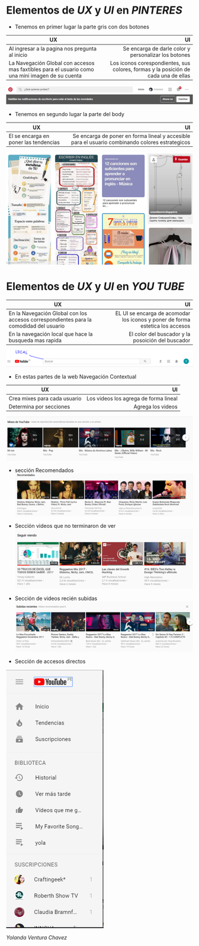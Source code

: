 
# Elementos de *UX* y *UI* en *PINTERES*

* Tenemos en primer lugar la parte gris con dos botones  

|   UX     |     UI |
| ---------|-------:|
|Al ingresar a la pagina nos pregunta al inicio |Se encarga de darle color y personalizar los botones     |
| La Navegación Global  con accesos mas faxtibles para el usuario como una mini imagen de su cuenta  |Los iconos corespondientes, sus colores, formas y la posición de cada una de ellas  |
![texto](assets/images/capture.PNG)

* Tenemos en segundo lugar la parte del body

|   UX     |     UI |
| ---------|-------:|
| El se encarga en poner las tendencias| Se encarga de poner en forma lineal y accesible para el usuario combinando colores estrategicos|
![texto](assets/images/cap1.PNG)

#  Elementos de *UX* y *UI* en *YOU TUBE*

|   UX         |         UI |
| -------------|-----------:|
| En la Navegación Global con los accesos correspondientes para la comodidad del usuario|EL UI se encarga de acomodar los iconos y poner de forma estetica los accesos |
| En la navegación local que hace la busqueda mas rapida |El color del buscador y la posoición del buscador|
![texto](assets/images/cap2.PNG)

* En estas partes de la web Navegación Contextual

|   UX     |     UI |
| ---------|-------:|
| Crea mixes para cada usuario|Los videos los agrega de forma lineal|
|Determina por secciones| Agrega los videos|
![texto](assets/images/cap3.PNG)

* sección Recomendados
![texto](assets/images/cap4.PNG)

* Sección videos que no terminaron de ver
![texto](assets/images/cap5.PNG)

* Sección de videos recién subidas
![texto](assets/images/cap6.PNG)

* Sección de accesos directos 

![texto](assets/images/cap7.PNG)

*Yolanda Ventura Chavez*